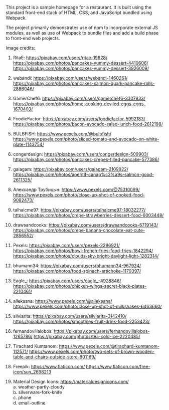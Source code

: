 This project is a sample homepage for a restaurant. It is built using the standard front-end stack of HTML, CSS, and JavaScript bundled using Webpack.

The project primarily demonstrates use of npm to incorporate external JS modules, as well as use of Webpack to bundle files and add a build phase to front-end web projects.

Image credits:

1) RitaE: https://pixabay.com/users/ritae-19628/
https://pixabay.com/photos/pancakes-yummy-dessert-4410606/
https://pixabay.com/photos/pancakes-yummy-dessert-3926009/

2) webandi: https://pixabay.com/users/webandi-1460261/
https://pixabay.com/photos/pancakes-salmon-quark-pancake-rolls-2886046/

3) GamerChef6: https://pixabay.com/users/gamerchef6-3307833/
https://pixabay.com/photos/home-cooking-deviled-eggs-eggs-1670403/

4) FoodieFactor: https://pixabay.com/users/foodiefactor-5992183/
https://pixabay.com/photos/bacon-avocado-salad-lunch-food-2612198/

5) BULBFISH: https://www.pexels.com/@bulbfish/
https://www.pexels.com/photo/sliced-tomato-and-avocado-on-white-plate-1143754/

6) congerdesign: https://pixabay.com/users/congerdesign-509903/
https://pixabay.com/photos/pancakes-crepes-filled-pancake-577386/

7) gaiagam: https://pixabay.com/users/gaiagam-2109922/
https://pixabay.com/photos/aperitif-canap%c3%a9s-salmon-good-2611325/

8) Александр Трубицын: https://www.pexels.com/@75310099/
https://www.pexels.com/photo/close-up-shot-of-cooked-food-9082473/

9) talhaicme97: https://pixabay.com/users/talhaicme97-18032277/
https://pixabay.com/photos/crepe-strawberries-dessert-food-6003448/

10) drawsandcooks: https://pixabay.com/users/drawsandcooks-6719143/
https://pixabay.com/photos/crepe-banana-chocolate-eat-cute-2856552/

11) Pexels: https://pixabay.com/users/pexels-2286921/
https://pixabay.com/photos/bowl-french-fries-food-fries-1842294/
https://pixabay.com/photos/clouds-sky-bright-daylight-light-1282314/

12) bhumann34: https://pixabay.com/users/bhumann34-967924/
https://pixabay.com/photos/food-spinach-artichoke-1179397/

13) Eagle_: https://pixabay.com/users/eagle_-4928846/
https://pixabay.com/photos/chicken-wings-secret-black-plates-2210461/

14) alleksana: https://www.pexels.com/@alleksana/
https://www.pexels.com/photo/close-up-shot-of-milkshakes-6463660/

15) silviarita: https://pixabay.com/users/silviarita-3142410/
https://pixabay.com/photos/smoothies-fruit-drink-food-2253423/

16) fernandovillalobos: https://pixabay.com/users/fernandovillalobos-1265786/
https://pixabay.com/photos/tea-cold-ice-2220485/

17) Tirachard Kumtanom: https://www.pexels.com/@tirachard-kumtanom-112571/
https://www.pexels.com/photo/two-sets-of-brown-wooden-table-and-chairs-outside-store-601169/

18) Freepik: https://www.flaticon.com/
https://www.flaticon.com/free-icon/sun_2698213

19) Material Design Icons: https://materialdesignicons.com/  
  a. weather-partly-cloudy  
  b. silverware-fork-knife  
  c. phone  
  d. email-outline
